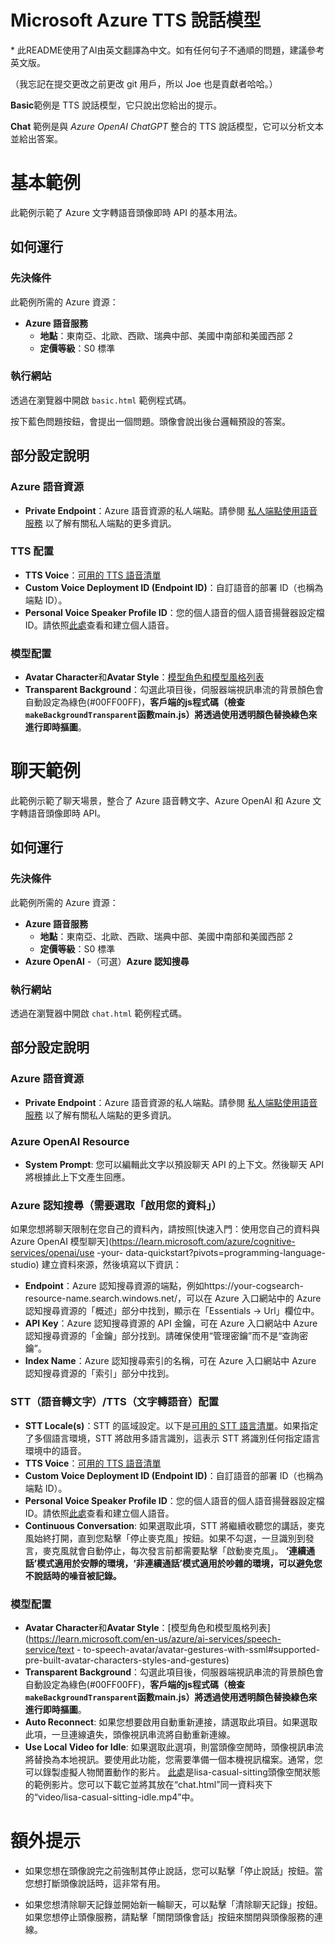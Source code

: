 # Microsoft Azure TTS 說話模型

\* 此README使用了AI由英文翻譯為中文。如有任何句子不通順的問題，建議參考英文版。

（我忘記在提交更改之前更改 git 用戶，所以 Joe 也是貢獻者哈哈。）

**Basic**範例是 TTS 說話模型，它只說出您給出的提示。

**Chat** 範例是與 *Azure OpenAI ChatGPT* 整合的 TTS 說話模型，它可以分析文本並給出答案。

# 基本範例

此範例示範了 Azure 文字轉語音頭像即時 API 的基本用法。

## 如何運行

### 先決條件
此範例所需的 Azure 資源：
- **Azure 語音服務**
  - **地點**：東南亞、北歐、西歐、瑞典中部、美國中南部和美國西部 2
  - **定價等級**：S0 標準
    
### 執行網站
透過在瀏覽器中開啟 `basic.html` 範例程式碼。

按下藍色問題按鈕，會提出一個問題。頭像會說出後台邏輯預設的答案。

## 部分設定說明

### Azure 語音資源
- **Private Endpoint**：Azure 語音資源的私人端點。請參閱 [私人端點使用語音服務](https://learn.microsoft.com/azure/ai-services/speech-service/speech-services-private-link) 以了解有關私人端點的更多資訊。
  
### TTS 配置
- **TTS Voice**：[可用的 TTS 語音清單](https://learn.microsoft.com/azure/ai-services/speech-service/language-support?tabs=tts#supported-languages)
- **Custom Voice Deployment ID (Endpoint ID)**：自訂語音的部署 ID（也稱為端點 ID）。
- **Personal Voice Speaker Profile ID**：您的個人語音的個人語音揚聲器設定檔 ID。請依照[此處](https://learn.microsoft.com/azure/ai-services/speech-service/personal-voice-overview)查看和建立個人語音。

### 模型配置
- **Avatar Character**和**Avatar Style**：[模型角色和模型風格列表](https://learn.microsoft.com/en-us/azure/ai-services/speech-service/text-to-speech-avatar/avatar-gestures-with-ssml#supported-pre-built-avatar-characters-styles-and-gestures)
- **Transparent Background**：勾選此項目後，伺服器端視訊串流的背景顏色會自動設定為綠色(#00FF00FF)，**客戶端的js程式碼（檢查`makeBackgroundTransparent`函數main.js）將透過使用透明顏色替換綠色來進行即時摳圖**。


# 聊天範例

此範例示範了聊天場景，整合了 Azure 語音轉文字、Azure OpenAI 和 Azure 文字轉語音頭像即時 API。

## 如何運行

### 先決條件
此範例所需的 Azure 資源：
- **Azure 語音服務**
  - **地點**：東南亞、北歐、西歐、瑞典中部、美國中南部和美國西部 2
  - **定價等級**：S0 標準
- **Azure OpenAI**
-（可選）**Azure 認知搜尋**

### 執行網站
透過在瀏覽器中開啟 `chat.html` 範例程式碼。

## 部分設定說明

### Azure 語音資源
- **Private Endpoint**：Azure 語音資源的私人端點。請參閱 [私人端點使用語音服務](https://learn.microsoft.com/azure/ai-services/speech-service/speech-services-private-link) 以了解有關私人端點的更多資訊。
  
### Azure OpenAI Resource
 - **System Prompt**: 您可以編輯此文字以預設聊天 API 的上下文。然後聊天 API 將根據此上下文產生回應。

### Azure 認知搜尋（需要選取「啟用您的資料」）
如果您想將聊天限制在您自己的資料內，請按照[快速入門：使用您自己的資料與Azure OpenAI 模型聊天](https://learn.microsoft.com/azure/cognitive-services/openai/use -your- data-quickstart?pivots=programming-language-studio) 建立資料來源，然後填寫以下資訊：
 - **Endpoint**：Azure 認知搜尋資源的端點，例如https://your-cogsearch-resource-name.search.windows.net/，可以在 Azure 入口網站中的 Azure 認知搜尋資源的「概述」部分中找到，顯示在「Essentials -> Url」欄位中。
 - **API Key**：Azure 認知搜尋資源的 API 金鑰，可在 Azure 入口網站中 Azure 認知搜尋資源的「金鑰」部分找到。請確保使用“管理密鑰”而不是“查詢密鑰”。
 - **Index Name**：Azure 認知搜尋索引的名稱，可在 Azure 入口網站中 Azure 認知搜尋資源的「索引」部分中找到。

### STT（語音轉文字）/TTS（文字轉語音）配置
- **STT Locale(s)**：STT 的區域設定。以下是[可用的 STT 語言清單](https://learn.microsoft.com/azure/ai-services/speech-service/language-support?tabs=stt#supported-languages)。如果指定了多個語言環境，STT 將啟用多語言識別，這表示 STT 將識別任何指定語言環境中的語音。
- **TTS Voice**：[可用的 TTS 語音清單](https://learn.microsoft.com/azure/ai-services/speech-service/language-support?tabs=tts#supported-languages)
- **Custom Voice Deployment ID (Endpoint ID)**：自訂語音的部署 ID（也稱為端點 ID）。
- **Personal Voice Speaker Profile ID**：您的個人語音的個人語音揚聲器設定檔 ID。請依照[此處](https://learn.microsoft.com/azure/ai-services/speech-service/personal-voice-overview)查看和建立個人語音。
- **Continuous Conversation**: 如果選取此項，STT 將繼續收聽您的講話，麥克風始終打開，直到您點擊「停止麥克風」按鈕。如果不勾選，一旦識別到發言，麥克風就會自動停止，每次發言前都需要點擊「啟動麥克風」。 **‘連續通話’模式適用於安靜的環境，‘非連續通話’模式適用於吵雜的環境，可以避免您不說話時的噪音被記錄。**
  
### 模型配置
- **Avatar Character**和**Avatar Style**：[模型角色和模型風格列表](https://learn.microsoft.com/en-us/azure/ai-services/speech-service/text - to-speech-avatar/avatar-gestures-with-ssml#supported-pre-built-avatar-characters-styles-and-gestures)
- **Transparent Background**：勾選此項目後，伺服器端視訊串流的背景顏色會自動設定為綠色(#00FF00FF)，**客戶端的js程式碼（檢查`makeBackgroundTransparent`函數main.js）將透過使用透明顏色替換綠色來進行即時摳圖**。
- **Auto Reconnect**: 如果您想要啟用自動重新連接，請選取此項目。如果選取此項，一旦連線遺失，頭像視訊串流將自動重新連線。
- **Use Local Video for Idle**: 如果選取此選項，則當頭像空閒時，頭像視訊串流將替換為本地視訊。要使用此功能，您需要準備一個本機視訊檔案。通常，您可以錄製虛擬人物閒置動作的影片。 [此處](https://ttspublic.blob.core.windows.net/sampledata/video/avatar/lisa-casual-sitting-idle.mp4)是lisa-casual-sitting頭像空閒狀態的範例影片。您可以下載它並將其放在“chat.html”同一資料夾下的“video/lisa-casual-sitting-idle.mp4”中。

  
# 額外提示

- 如果您想在頭像說完之前強制其停止說話，您可以點擊「停止說話」按鈕。當您想打斷頭像說話時，這非常有用。

- 如果您想清除聊天記錄並開始新一輪聊天，可以點擊「清除聊天記錄」按鈕。如果您想停止頭像服務，請點擊「關閉頭像會話」按鈕來關閉與頭像服務的連線。
